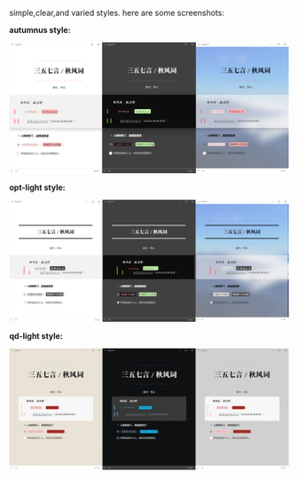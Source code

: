 simple,clear,and varied styles.
here are some screenshots:

**autumnus style:**

![100301130625_0autumnus](https://raw.githubusercontent.com/Soanguy/imgbak/master/img/review-autumnus.png)

**opt-light style:**

![100301141696_0opta](https://raw.githubusercontent.com/Soanguy/imgbak/master/img/review-opta.png)

**qd-light style:**

![100301150898_0qdl](https://raw.githubusercontent.com/Soanguy/imgbak/master/img/review-qdl.png)
